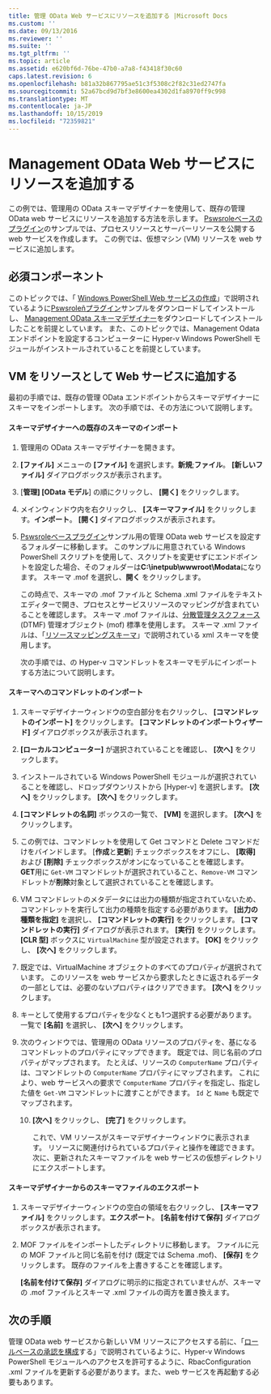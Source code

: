 ```yaml
---
title: 管理 OData Web サービスにリソースを追加する |Microsoft Docs
ms.custom: ''
ms.date: 09/13/2016
ms.reviewer: ''
ms.suite: ''
ms.tgt_pltfrm: ''
ms.topic: article
ms.assetid: e620bf6d-76be-47b0-a7a8-f43418f30c60
caps.latest.revision: 6
ms.openlocfilehash: b81a32b867795ae51c3f5308c2f82c31ed2747fa
ms.sourcegitcommit: 52a67bcd9d7bf3e8600ea4302d1fa8970ff9c998
ms.translationtype: MT
ms.contentlocale: ja-JP
ms.lasthandoff: 10/15/2019
ms.locfileid: "72359821"
---
```

# <a name="adding-resources-to-a-management-odata-web-service"></a>Management OData Web サービスにリソースを追加する

この例では、管理用の OData スキーマデザイナーを使用して、既存の管理 OData web サービスにリソースを追加する方法を示します。 [Pswsroleベースのプラグイン](https://code.msdn.microsoft.com:443/windowsdesktop/PswsRoleBasedPlugins-9c79b75a)のサンプルでは、プロセスリソースとサーバーリソースを公開する web サービスを作成します。 この例では、仮想マシン (VM) リソースを web サービスに追加します。

## <a name="prerequisites"></a>必須コンポーネント

このトピックでは、「 [Windows PowerShell Web サービスの作成](./creating-a-management-odata-web-service.md)」で説明されているように[Pswsroleñプラグイン](https://code.msdn.microsoft.com:443/windowsdesktop/PswsRoleBasedPlugins-9c79b75a)サンプルをダウンロードしてインストールし、 [Management OData スキーマデザイナー](https://marketplace.visualstudio.com/items?itemName=jlisc0.ManagementODataSchemaDesigner)をダウンロードしてインストールしたことを前提としています。 また、このトピックでは、Management Odata エンドポイントを設定するコンピューターに Hyper-v Windows PowerShell モジュールがインストールされていることを前提としています。

## <a name="adding-vm-as-a-resource-to-the-web-service"></a>VM をリソースとして Web サービスに追加する

最初の手順では、既存の管理 OData エンドポイントからスキーマデザイナーにスキーマをインポートします。 次の手順では、その方法について説明します。

#### <a name="importing-an-existing-schema-into-the-schema-designer"></a>スキーマデザイナーへの既存のスキーマのインポート

1. 管理用の OData スキーマデザイナーを開きます。

2. **[ファイル]** メニューの **[ファイル]** を選択します。**新規**;**ファイル**。 **[新しいファイル]** ダイアログボックスが表示されます。

3. [**管理] [OData モデル**] の順にクリックし、 **[開く]** をクリックします。

4. メインウィンドウ内を右クリックし、 **[スキーマファイル]** をクリックします。**インポート**。 **[開く]** ダイアログボックスが表示されます。

5. [Pswsroleベースプラグイン](https://code.msdn.microsoft.com:443/windowsdesktop/PswsRoleBasedPlugins-9c79b75a)サンプル用の管理 OData web サービスを設定するフォルダーに移動します。 このサンプルに用意されている Windows PowerShell スクリプトを使用して、スクリプトを変更せずにエンドポイントを設定した場合、そのフォルダーは**C:\inetpub\wwwroot\Modata**になります。 スキーマ .mof を選択し、**開く** をクリックします。

   この時点で、スキーマの .mof ファイルと Schema .xml ファイルをテキストエディターで開き、プロセスとサービスリソースのマッピングが含まれていることを確認します。 スキーマ .mof ファイルは、[分散管理タスクフォース](https://www.dmtf.org/)(DTMF) 管理オブジェクト (mof) 標準を使用します。 スキーマ .xml ファイルは、「[リソースマッピングスキーマ](./resource-mapping-schema.md)」で説明されている xml スキーマを使用します。

   次の手順では、の Hyper-v コマンドレットをスキーマモデルにインポートする方法について説明します。

#### <a name="importing-cmdlets-into-the-schema"></a>スキーマへのコマンドレットのインポート

1. スキーマデザイナーウィンドウの空白部分を右クリックし、 **[コマンドレットのインポート]** をクリックします。 **[コマンドレットのインポートウィザード]** ダイアログボックスが表示されます。

2. **[ローカルコンピューター]** が選択されていることを確認し、 **[次へ]** をクリックします。

3. インストールされている Windows PowerShell モジュールが選択されていることを確認し、ドロップダウンリストから [Hyper-v] を選択します。 **[次へ]** をクリックします。 **[次へ]** をクリックします。

4. **[コマンドレットの名詞]** ボックスの一覧で、 **[VM]** を選択します。 **[次へ]** をクリックします。

5. この例では、コマンドレットを使用して Get コマンドと Delete コマンドだけをバインドします。 [**作成**と**更新**] チェックボックスをオフにし、 **[取得]** および **[削除]** チェックボックスがオンになっていることを確認します。 **GET**用に `Get-VM` コマンドレットが選択されていること、`Remove-VM` コマンドレットが**削除**対象として選択されていることを確認します。

6. VM コマンドレットのメタデータには出力の種類が指定されていないため、コマンドレットを実行して出力の種類を指定する必要があります。 **[出力の種類を指定]** を選択し、 **[コマンドレットの実行]** をクリックします。 **[コマンドレットの実行]** ダイアログが表示されます。 **[実行]** をクリックします。 **[CLR 型]** ボックスに `VirtualMachine` 型が設定されます。 **[OK]** をクリックし、 **[次へ]** をクリックします。

7. 既定では、VirtualMachine オブジェクトのすべてのプロパティが選択されています。 このリソースを web サービスから要求したときに返されるデータの一部としては、必要のないプロパティはクリアできます。 **[次へ]** をクリックします。

8. キーとして使用するプロパティを少なくとも1つ選択する必要があります。 一覧で **[名前]** を選択し、 **[次へ]** をクリックします。

9. 次のウィンドウでは、管理用の OData リソースのプロパティを、基になるコマンドレットのプロパティにマップできます。 既定では、同じ名前のプロパティがマップされます。 たとえば、リソースの `ComputerName` プロパティは、コマンドレットの `ComputerName` プロパティにマップされます。  これにより、web サービスへの要求で `ComputerName` プロパティを指定し、指定した値を `Get-VM` コマンドレットに渡すことができます。 `Id` と `Name` も既定でマップされます。

   10. **[次へ]** をクリックし、 **[完了]** をクリックします。

       これで、VM リソースがスキーマデザイナーウィンドウに表示されます。 リソースに関連付けられているプロパティと操作を確認できます。 次に、更新されたスキーマファイルを web サービスの仮想ディレクトリにエクスポートします。

#### <a name="exporting-schema-files-from-the-schema-designer"></a>スキーマデザイナーからのスキーマファイルのエクスポート

1. スキーマデザイナーウィンドウの空白の領域を右クリックし、 **[スキーマファイル]** をクリックします。**エクスポート**。 **[名前を付けて保存]** ダイアログボックスが表示されます。

2. MOF ファイルをインポートしたディレクトリに移動します。 ファイルに元の MOF ファイルと同じ名前を付け (既定では Schema .mof)、 **[保存]** をクリックします。 既存のファイルを上書きすることを確認します。

   **[名前を付けて保存]** ダイアログに明示的に指定されていませんが、スキーマの .mof ファイルとスキーマ .xml ファイルの両方を置き換えます。

## <a name="next-steps"></a>次の手順

管理 OData web サービスから新しい VM リソースにアクセスする前に、「[ロールベースの承認を構成](./configuring-role-based-authorization.md)する」で説明されているように、Hyper-v Windows PowerShell モジュールへのアクセスを許可するように、RbacConfiguration .xml ファイルを更新する必要があります。また、web サービスを再起動する必要もあります。